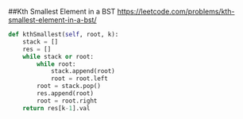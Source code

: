  ##Kth Smallest Element in a BST
 https://leetcode.com/problems/kth-smallest-element-in-a-bst/
 ```python
 def kthSmallest(self, root, k):
     stack = []
     res = []
     while stack or root:
         while root:
             stack.append(root)
             root = root.left
         root = stack.pop()
         res.append(root)
         root = root.right
     return res[k-1].val
```
